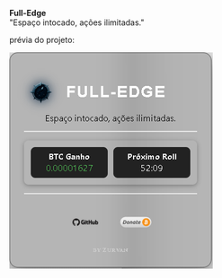 **Full-Edge**  
"Espaço intocado, ações ilimitadas."

prévia do projeto:

<a href="https://github.com/DevZurvan/Full-Edge/blob/main/assets/image.png">
  <img src="https://raw.githubusercontent.com/DevZurvan/Full-Edge/main/assets/image.png" alt="Prévia do Full-Edge" />
</a>
